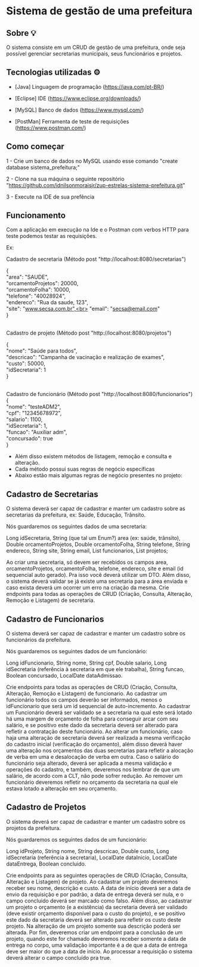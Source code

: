 #            Sistema de gestão de uma prefeitura

## Sobre 💡

O sistema consiste em um CRUD de gestão de uma prefeitura, onde seja possível gerenciar secretarias municipais, seus funcionários e projetos. 

## Tecnologias utilizadas ⚙

- [Java] Linguagem de programação (https://java.com/pt-BR/) 

- [Eclipse] IDE (https://www.eclipse.org/downloads/)

 - [MySQL] Banco de dados (https://www.mysql.com/)

 - [PostMan] Ferramenta de teste de requisições (https://www.postman.com/)


## Como começar

1 - Crie um banco de dados no MySQL usando esse comando
 "create database sistema_prefeitura;"

2 -  Clone na sua máquina o seguinte repositório "https://github.com/idnilsonmoraisjr/zup-estrelas-sistema-prefeitura.git"

3 - Execute na IDE de sua prefência

## Funcionamento
Com a aplicação em execução na Ide e o Postman com verbos HTTP para teste podemos testar as requisições.

Ex:

Cadastro de secretaria (Método post "http://localhost:8080/secretarias")

{<br>
    "area": "SAUDE",<br>
    "orcamentoProjetos": 20000,<br>
    "orcamentoFolha": 10000,<br>
    "telefone": "40028924",<br>
    "endereco": "Rua da saude, 123",<br>
    "site": "www.secsa.com.br",<br>
    "email": "secsa@email.com"<br>
}


<br>
Cadastro de projeto (Método post "http://localhost:8080/projetos")



{<br>
    "nome": "Saúde para todos",<br>
	"descricao": "Campanha de vacinação e realização de exames",<br>
	"custo": 50000,<br>
	"idSecretaria": 1<br>
}

<br>
Cadastro de funcionário (Método post "http://localhost:8080/funcionarios")
{<br>
    "nome": "testeADM2",<br>
	"cpf": "12345678972",<br>
	"salario": 1100,<br>
    "idSecretaria": 1,<br>
	"funcao": "Auxiliar adm",<br>
	"concursado": true<br>
}


- Além disso existem métodos de listagem, remoção e consulta e alteração.
- Cada método possui suas regras de negócio específicas
- Abaixo estão mais algumas regras de negócio presentes no projeto:
    

##  Cadastro de Secretarias

O sistema deverá ser capaz de cadastrar e manter um cadastro sobre as secretarias da prefeitura, ex: Saúde, Educação, Trânsito.

Nós guardaremos os seguintes dados de uma secretaria:

Long idSecretaria,
String (que tal um Enum?) area (ex: saúde, trânsito),
Double orcamentoProjetos,
Double orcamentoFolha,
String telefone,
String endereco,
String site,
String email,
List<Funcionario> funcionarios,
List<Projeto> projetos;

Ao criar uma secretaria, só devem ser recebidos os campos area, orcamentoProjetos, orcamentoFolha, telefone, endereco, site e email (id sequencial auto gerado). Pra isso você deverá utilizar um DTO. Além disso, o sistema deverá validar se já existe uma secretaria para a área enviada e caso exista deverá um ocorrer um erro na criação da mesma. Crie endpoints para todas as operações de CRUD (Criação, Consulta, Alteração, Remoção e Listagem) de secretaria.

## Cadastro de Funcionarios

O sistema deverá ser capaz de cadastrar e manter um cadastro sobre os funcionários da prefeitura.

Nós guardaremos os seguintes dados de um funcionário:

Long idFuncionario,
String nome,
String cpf,
Double salario,
Long idSecretaria (referência à secretaria em que ele trabalha),
String funcao,
Boolean concursado,
LocalDate dataAdmissao.

Crie endpoints para todas as operações de CRUD (Criação, Consulta, Alteração, Remoção e Listagem) de funcionario.
Ao cadastrar um funcionário todos os campos deverão ser informados, menos o idFuncionario que será um id sequencial de auto-incremento. Ao cadastrar um Funcionário deverá ser validado se a secretaria na qual este será lotado há uma margem de orçamento de folha para conseguir arcar com seu salário, e se positivo este dado da secretaria deverá ser alterado para refletir a contratação deste funcionário.
Ao alterar um funcionário, caso haja uma alteração de secretaria deverá ser realizada a mesma verificação do cadastro inicial (verificação do orçamento), além disso deverá haver uma alteração nos orçamentos das duas secretarias para refletir a alocação de verba em uma e desalocação de verba em outra. Caso o salário do funcionário seja alterado, deverá ser aplicada a mesma validação e operações do cadastro, e também, deveremos nos lembrar de que um salário, de acordo com a CLT, não pode sofrer redução.
Ao remover um funcionário deveremos refletir no orçamento da secretaria na qual ele estava lotado a alteração em seu orçamento.

## Cadastro de Projetos

O sistema deverá ser capaz de cadastrar e manter um cadastro sobre os projetos da prefeitura.

Nós guardaremos os seguintes dados de um funcionário:

Long idProjeto,
String nome,
String descricao,
Double custo,
Long idSecretaria (referência à secretaria),
LocalDate dataInicio,
LocalDate dataEntrega,
Boolean concluido.

Crie endpoints para as seguintes operações de CRUD (Criação, Consulta, Alteração e Listagem) de projeto.
Ao cadastrar um projeto deveremos receber seu nome, descrição e custo. A data de início deverá ser a data de envio da requisição e por padrão, a data de entrega deverá ser nula, e o campo concluido deverá ser marcado como falso. Além disso, ao cadastrar um projeto o orçamento (e a existência) da secretaria deverá ser validado (deve existir orçamento disponível para o custo do projeto), e se positivo este dado da secretaria deverá ser alterado para refletir os custo deste projeto.
Na alteração de um projeto somente sua descrição poderá ser alterada.
Por fim, deveremos criar um endpoint para a conclusão de um projeto, quando este for chamado deveremos receber somente a data de entrega no corpo, uma validação importante é a de que a data de entrega deve ser maior do que a data de início. Ao processar a requisição o sistema deverá alterar o campo concluído pra true.

